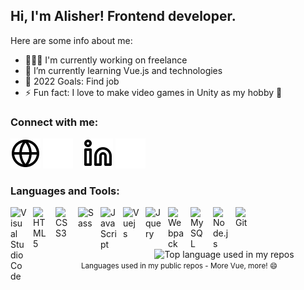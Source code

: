 ## Hi, I'm Alisher! Frontend developer.

Here are some info about me:

- 👨🏼‍💻 I'm currently working on freelance
- 🌱 I’m currently learning Vue.js and technologies
- 🥅 2022 Goals: Find job
- ⚡ Fun fact: I love to make video games in Unity as my hobby 👾

### Connect with me:

[![website](./img/globe-light.svg)](https://sa-port.netlify.app/#gh-light-mode-only)
[![website](./img/globe-dark.svg)](https://sa-port.netlify.app/#gh-dark-mode-only)
&nbsp;&nbsp;
[![website](./img/linkedin-light.svg)](https://linkedin.com/in/alisher-sagimbayev-128bab163#gh-light-mode-only)
[![website](./img/linkedin-dark.svg)](https://linkedin.com/in/alisher-sagimbayev-128bab163#gh-dark-mode-only)
&nbsp;&nbsp;

### Languages and Tools:

<img align="left" alt="Visual Studio Code" width="26px" src="https://cdn.jsdelivr.net/gh/devicons/devicon/icons/vscode/vscode-original.svg" style="padding-right:10px;" />
<img align="left" alt="HTML5" width="26px" src="https://cdn.jsdelivr.net/gh/devicons/devicon/icons/html5/html5-original.svg" style="padding-right:10px;" />
<img align="left" alt="CSS3" width="26px" src="https://cdn.jsdelivr.net/gh/devicons/devicon/icons/css3/css3-original.svg" style="padding-right:10px;" />
<img align="left" alt="Sass" width="26px" src="https://cdn.jsdelivr.net/gh/devicons/devicon/icons/sass/sass-original.svg" style="padding-right:10px;" />
<img align="left" alt="JavaScript" width="26px" src="https://cdn.jsdelivr.net/gh/devicons/devicon/icons/javascript/javascript-original.svg" style="padding-right:10px;" />
<img align="left" alt="Vuejs" width="26px" src="https://cdn.jsdelivr.net/gh/devicons/devicon/icons/vuejs/vuejs-original.svg" style="padding-right:10px;" />
<img align="left" alt="Jquery" width="26px" src="https://cdn.jsdelivr.net/gh/devicons/devicon/icons/jquery/jquery-original.svg" style="padding-right:10px;" />
<img align="left" alt="Webpack" width="26px" src="https://cdn.jsdelivr.net/gh/devicons/devicon/icons/webpack/webpack-original.svg" style="padding-right:10px;" />
<img align="left" alt="MySQL" width="26px" src="https://cdn.jsdelivr.net/gh/devicons/devicon/icons/mysql/mysql-original.svg" style="padding-right:10px;" />
<img align="left" alt="Node.js" width="26px" src="https://cdn.jsdelivr.net/gh/devicons/devicon/icons/nodejs/nodejs-original.svg" style="padding-right:10px;" />
<img align="left" alt="Git" width="26px" src="https://cdn.jsdelivr.net/gh/devicons/devicon/icons/git/git-original.svg" style="padding-right:10px;" />
<br />
<br />
<br />

<div align="center">
  <img width="" src="https://github-readme-stats.vercel.app/api/top-langs/?username=alish-mayor&layout=compact&hide_title=1&card_width=300" alt="Top language used in my repos" />
  <br />
  <small>Languages used in my public repos - More Vue, more! 😄 </small>
  <br />
  <br />
</div>
